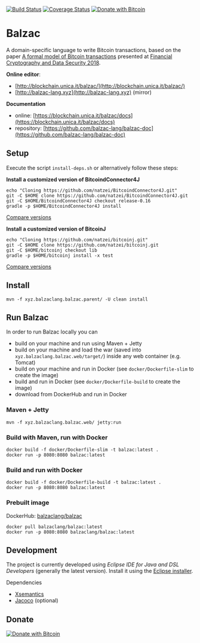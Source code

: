 [![Build Status](https://travis-ci.com/balzac-lang/balzac.svg?branch=master)](https://travis-ci.com/balzac-lang/balzac)
[![Coverage Status](https://coveralls.io/repos/github/balzac-lang/balzac/badge.svg)](https://coveralls.io/github/balzac-lang/balzac)
[![Donate with Bitcoin](https://en.cryptobadges.io/badge/micro/1BALZaCuLUEnGYv6TJLMkya6QG1oxM8fKg)](https://en.cryptobadges.io/donate/1BALZaCuLUEnGYv6TJLMkya6QG1oxM8fKg)

# Balzac

A domain-specific language to write Bitcoin transactions, based on the paper
[A formal model of Bitcoin transactions](https://eprint.iacr.org/2017/1124.pdf) presented at [Financial Cryptography and Data Security 2018](http://fc18.ifca.ai/).

**Online editor**:

- [http://blockchain.unica.it/balzac/](http://blockchain.unica.it/balzac/)
- [http://balzac-lang.xyz](http://balzac-lang.xyz) (mirror)

**Documentation**

- online: [https://blockchain.unica.it/balzac/docs](https://blockchain.unica.it/balzac/docs)
- repository: [https://github.com/balzac-lang/balzac-doc](https://github.com/balzac-lang/balzac-doc)




## Setup

Execute the script `install-deps.sh` or alternatively follow these steps:

**Install a customized version of BitcoindConnector4J**
```
echo "Cloning https://github.com/natzei/BitcoindConnector4J.git"
git -C $HOME clone https://github.com/natzei/BitcoindConnector4J.git
git -C $HOME/BitcoindConnector4J checkout release-0.16
gradle -p $HOME/BitcoindConnector4J install
```
[Compare versions](https://github.com/SulacoSoft/BitcoindConnector4J/compare/master...natzei:master)

**Install a customized version of BitcoinJ**
```
echo "Cloning https://github.com/natzei/bitcoinj.git"
git -C $HOME clone https://github.com/natzei/bitcoinj.git
git -C $HOME/bitcoinj checkout lib
gradle -p $HOME/bitcoinj install -x test
```
[Compare versions](https://github.com/bitcoinj/bitcoinj/compare/master...natzei:lib)

## Install
```
mvn -f xyz.balzaclang.balzac.parent/ -U clean install
```

## Run Balzac

In order to run Balzac locally you can

- build on your machine and run using Maven + Jetty
- build on your machine and load the war (saved into `xyz.balzaclang.balzac.web/target/`) inside any web container (e.g. Tomcat)
- build on your machine and run in Docker (see `docker/Dockerfile-slim` to create the image)
- build and run in Docker (see `docker/Dockerfile-build` to create the image)
- download from DockerHub and run in Docker

### Maven + Jetty

```
mvn -f xyz.balzaclang.balzac.web/ jetty:run
```

### Build with Maven, run with Docker

```
docker build -f docker/Dockerfile-slim -t balzac:latest .
docker run -p 8080:8080 balzac:latest
```

### Build and run with Docker

```
docker build -f docker/Dockerfile-build -t balzac:latest .
docker run -p 8080:8080 balzac:latest
```

### Prebuilt image

DockerHub: [balzaclang/balzac](https://hub.docker.com/r/balzaclang/balzac)

```
docker pull balzaclang/balzac:latest
docker run -p 8080:8080 balzaclang/balzac:latest
```


## Development

The project is currently developed using *Eclipse IDE for Java and DSL Developers* (generally the latest version).
Install it using the [Eclipse installer](http://www.eclipse.org/downloads/eclipse-packages/).

Dependencies
- [Xsemantics](https://github.com/eclipse/xsemantics)
- [Jacoco](http://www.eclemma.org/installation.html) (optional)

## Donate

[![Donate with Bitcoin](https://en.cryptobadges.io/badge/big/1BALZaCuLUEnGYv6TJLMkya6QG1oxM8fKg)](https://en.cryptobadges.io/donate/1BALZaCuLUEnGYv6TJLMkya6QG1oxM8fKg)
